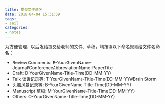 ```yaml
---
title: 提交文件命名
date: 2018-04-04 15:31:59
tags:
- sail
categories:
- notes
---
```


为方便管理，以后发给提交给老师的文件、草稿，均按照以下命名规则给文件名命名：

- Review Comments: R-YourGivenName-Journal/ConferenceAbbreviationName-PaperTitle
- Draft: D-YourGivenName-Title-Time(DD-MM-YY)
- Talk 谈话记录等: T-YourGivenName-Title-Time(DD-MM-YY#Brain Storm 
- 头脑风暴记录等: B-YourGivenName-Title-Time(DD-MM-YY)
- Manuscript 草稿: M-YourGivenName-Title-Time(DD-MM-YY)
- Others: O-YourGivenName-Title-Time(DD-MM-YY)